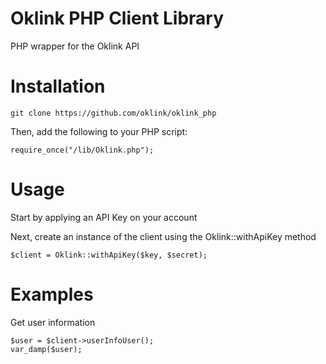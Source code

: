Oklink PHP Client Library
=========================

PHP wrapper for the Oklink API

Installation
============

    git clone https://github.com/oklink/oklink_php
    



Then, add the following to your PHP script:
    
    require_once("/lib/Oklink.php");
    
Usage
=====

Start by applying an API Key on your account

Next, create an instance of the client using the Oklink::withApiKey method

    $client = Oklink::withApiKey($key, $secret);
    
Examples
=
 
Get user information

    $user = $client->userInfoUser();
    var_damp($user);
